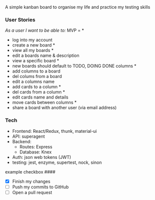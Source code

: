 A simple kanban board to organise my life and practice my testing skills

### User Stories

*As a user I want to be able to:*
MVP = *

- log into my account
- create a new board *
- view all my boards *
- edit a boards name & description
- view a specific board *
- new boards should default to TODO, DOING DONE columns *
- add columns to a board
- del colums from a board
- edit a columns name
- add cards to a column *
- del cards from a column *
- edit cards name and details
- move cards between columns *
- share a board with another user (via email address)

### Tech
  - Frontend: React/Redux, thunk, material-ui
  - API: superagent
  - Backend:
    - Routes: Express
    - Database: Knex 
  - Auth: json web tokens (JWT)
  - testing: jest, enzyme, supertest, nock, sinon

example checkbox ####
- [x] Finish my changes
- [ ] Push my commits to GitHub
- [ ] Open a pull request

